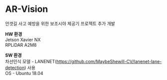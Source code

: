 # AR-Vision
안갯길 사고 예방을 위한 보조시야 제공기
프로젝트 추가 개발 


<strong>HW 환경</strong><br>
Jetson Xavier NX<br>
RPLiDAR A2M8<br>

<strong>SW 환경</strong><br>
차선인식 모델 - LANENET(https://github.com/MaybeShewill-CV/lanenet-lane-detection) 사용<br>
OS - Ubuntu 18.04<br>
